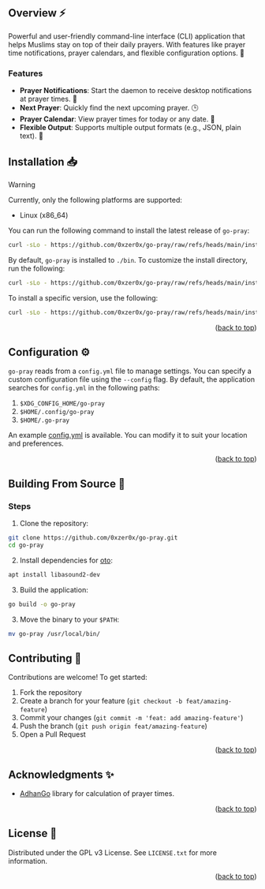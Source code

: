 <a id="readme-top"></a>

## Overview ⚡

Powerful and user-friendly command-line interface (CLI) application that helps Muslims stay on top of their daily prayers. With features like prayer time notifications, prayer calendars, and flexible configuration options. 🕌

### Features

- **Prayer Notifications**: Start the daemon to receive desktop notifications at prayer times. 🔔
- **Next Prayer**: Quickly find the next upcoming prayer. 🕒
- **Prayer Calendar**: View prayer times for today or any date. 📅
- **Flexible Output**: Supports multiple output formats (e.g., JSON, plain text). 📜

## Installation 📥

> [!WARNING]
> Currently, only the following platforms are supported:
>
> - Linux (x86_64)

You can run the following command to install the latest release of `go-pray`:

```sh
curl -sLo - https://github.com/0xzer0x/go-pray/raw/refs/heads/main/install.sh | bash
```

By default, `go-pray` is installed to `./bin`. To customize the install directory, run the following:

```sh
curl -sLo - https://github.com/0xzer0x/go-pray/raw/refs/heads/main/install.sh | env INSTALL_DIR=~/.local/bin bash
```

To install a specific version, use the following:

```sh
curl -sLo - https://github.com/0xzer0x/go-pray/raw/refs/heads/main/install.sh | env INSTALL_VERSION=v0.1.3 bash
```

<p align="right">(<a href="#readme-top">back to top</a>)</p>

## Configuration ⚙️

`go-pray` reads from a `config.yml` file to manage settings. You can specify a custom configuration file using the `--config` flag. By default, the application searches for `config.yml` in the following paths:

1. `$XDG_CONFIG_HOME/go-pray`
2. `$HOME/.config/go-pray`
3. `$HOME/.go-pray`

An example [config.yml](./config.yml) is available. You can modify it to suit your location and preferences.

<p align="right">(<a href="#readme-top">back to top</a>)</p>

## Building From Source 🔨

### Steps

1. Clone the repository:

```bash
git clone https://github.com/0xzer0x/go-pray.git
cd go-pray
```

2. Install dependencies for [oto](https://github.com/ebitengine/oto?tab=readme-ov-file#prerequisite):

```bash
apt install libasound2-dev
```

3. Build the application:

```bash
go build -o go-pray
```

3. Move the binary to your `$PATH`:

```bash
mv go-pray /usr/local/bin/
```

## Contributing 👥

Contributions are welcome! To get started:

1. Fork the repository
2. Create a branch for your feature (`git checkout -b feat/amazing-feature`)
3. Commit your changes (`git commit -m 'feat: add amazing-feature'`)
4. Push the branch (`git push origin feat/amazing-feature`)
5. Open a Pull Request

<p align="right">(<a href="#readme-top">back to top</a>)</p>

## Acknowledgments ✨

- [AdhanGo](https://github.com/mnadev/adhango/) library for calculation of prayer times.

<p align="right">(<a href="#readme-top">back to top</a>)</p>

## License 📜

Distributed under the GPL v3 License. See `LICENSE.txt` for more information.

<p align="right">(<a href="#readme-top">back to top</a>)</p>
